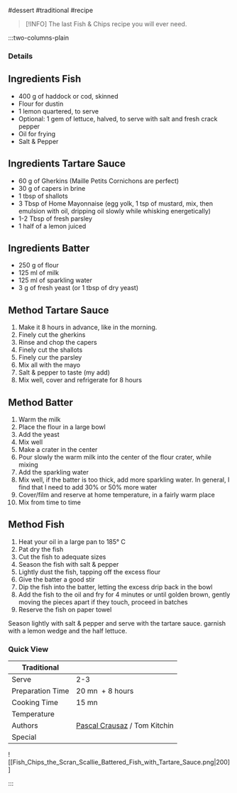 #dessert #traditional #recipe

> [!INFO]
> The last Fish & Chips recipe you will ever need.

:::two-columns-plain

### Details
## Ingredients Fish

- 400 g of haddock or cod, skinned
- Flour for dustin
- 1 lemon quartered, to serve
- Optional: 1 gem of lettuce, halved, to serve with salt and fresh crack pepper
- Oil for frying
- Salt & Pepper


## Ingredients Tartare Sauce

- 60 g of Gherkins (Maille Petits Cornichons are perfect)
- 30 g of capers in brine
- 1 tbsp of shallots
- 3 Tbsp of Home Mayonnaise (egg yolk, 1 tsp of mustard, mix, then emulsion with oil, dripping oil slowly while whisking energetically)
- 1-2 Tbsp of fresh parsley
- 1 half of a lemon juiced


## Ingredients Batter

- 250 g of flour
- 125 ml of milk
- 125 ml of sparkling water
- 3 g of fresh yeast (or 1 tbsp of dry yeast)


## Method Tartare Sauce

1. Make it 8 hours in advance, like in the morning.
2. Finely cut the gherkins
3. Rinse and chop the capers
4. Finely cut the shallots
5. Finely cur the parsley
6. Mix all with the mayo
7. Salt & pepper to taste (my add)
8. Mix well, cover and refrigerate for 8 hours


## Method Batter

1. Warm the milk
2. Place the flour in a large bowl
3. Add the yeast
4. Mix well
5. Make a crater in the center
6. Pour slowly the warm milk into the center of the flour crater, while mixing
7. Add the sparkling water
8. Mix well, if the batter is too thick, add more sparkling water. In general, I find that I need to add 30% or 50% more water
9. Cover/film and reserve at home temperature, in a fairly warm place
10. Mix from time to time


## Method Fish

1. Heat your oil in a large pan to 185° C
2. Pat dry the fish
3. Cut the fish to adequate sizes
4. Season the fish with salt & pepper
5. Lightly dust the fish, tapping off the excess flour
6. Give the batter a good stir
7. Dip the fish into the batter, letting the excess drip back in the bowl
8. Add the fish to the oil and fry for 4 minutes or until golden brown, gently moving the pieces apart if they touch, proceed in batches
9. Reserve the fish on paper towel

  

Season lightly with salt & pepper and serve with the tartare sauce. garnish with a lemon wedge and the half lettuce.




### Quick View
| Traditional      |                                                |
| ---------------- | ---------------------------------------------- |
| Serve            | 2-3                                            |
| Preparation Time | 20 mn  + 8 hours                               |
| Cooking Time     | 15 mn                                          |
| Temperature      |                                                |
| Authors          | [Pascal Crausaz](mailto:pascal@askpascal.com) / Tom Kitchin |
| Special          |                                                |

![[Fish_Chips_the_Scran_Scallie_Battered_Fish_with_Tartare_Sauce.png|200]]

:::

